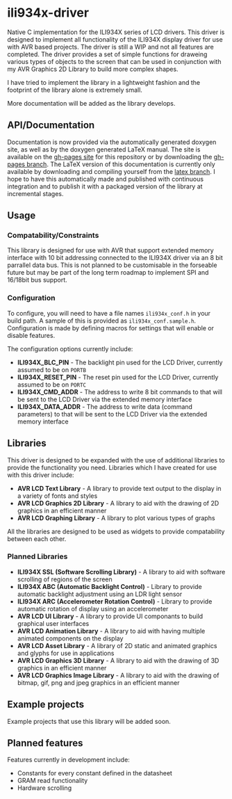 ili934x-driver
==============

Native C implementation for the ILI934X series of LCD drivers. This driver is designed to implement all functionality of the ILI934X display driver for use with AVR based projects. The driver is still a WIP and not all features are completed. The driver provides a set of simple functions for draweing various types of objects to the screen that can be used in conjunction with my AVR Graphics 2D Library to build more complex shapes.

I have tried to implement the library in a lightweight fashion and the footprint of the library alone is extremely small.

More documentation will be added as the library develops.

API/Documentation
-----------------

Documentation is now provided via the automatically generated doxygen site, as well as by the doxygen generated LaTeX manual. The site is available on the [gh-pages site](http://flungo-avr.github.io/ili934x-driver/) for this repository or by downloading the [gh-pages branch](https://github.com/flungo-avr/ili934x-driver/tree/gh-pages). The LaTeX version of this documentation is currently only available by downloading and compiling yourself from the [latex branch](https://github.com/flungo-avr/ili934x-driver/tree/latex). I hope to have this automatically made and published with continuous integration and to publish it with a packaged version of the library at incremental stages.

Usage
-----

### Compatability/Constraints

This library is designed for use with AVR that support extended memory interface with 10 bit addressing connected to the ILI934X driver via an 8 bit parrallel data bus. This is not planned to be customisable in the forseable future but may be part of the long term roadmap to implement SPI and 16/18bit bus support.

### Configuration

To configure, you will need to have a file names `ili934x_conf.h` in your build path. A sample of this is provided as `ili934x_conf.sample.h`. Configuration is made by defining macros for settings that will enable or disable features.

The configuration options currently include:

-	**ILI934X_BLC_PIN** - The backlight pin used for the LCD Driver, currently assumed to be on `PORTB`
-	**ILI934X_RESET_PIN** - The reset pin used for the LCD Driver, currently assumed to be on `PORTC`
-	**ILI934X_CMD_ADDR** - The address to write 8 bit commands to that will be sent to the LCD Driver via the extended memory interface
-	**ILI934X_DATA_ADDR** - The address to write data (command parameters) to that will be sent to the LCD Driver via the extended memory interface

Libraries
---------

This driver is designed to be expanded with the use of additional libraries to provide the functionality you need. Libraries which I have created for use with this driver include:

-	**AVR LCD Text Library** - A library to provide text output to the display in a variety of fonts and styles
-	**AVR LCD Graphics 2D Library** - A library to aid with the drawing of 2D graphics in an efficient manner
-	**AVR LCD Graphing Library** - A library to plot various types of graphs

All the libraries are designed to be used as widgets to provide compatability between each other.

### Planned Libraries

-	**ILI934X SSL (Software Scrolling Library)** - A library to aid with software scrolling of regions of the screen
-	**ILI934X ABC (Automatic Backlight Control)** - Library to provide automatic backlight adjustment using an LDR light sensor
-	**ILI934X ARC (Accelerometer Rotation Control)** - Library to provide automatic rotation of display using an accelerometer
-	**AVR LCD UI Library** - A library to provide UI componants to build graphical user interfaces
-	**AVR LCD Animation Library** - A library to aid with having multiple animated components on the display
-	**AVR LCD Asset Library** - A library of 2D static and animated graphics and glyphs for use in applications
-	**AVR LCD Graphics 3D Library** - A library to aid with the drawing of 3D graphics in an efficient manner
-	**AVR LCD Graphics Image Library** - A library to aid with the drawing of bitmap, gif, png and jpeg graphics in an efficient manner

Example projects
----------------

Example projects that use this library will be added soon.

Planned features
----------------

Features currently in development include:

-	Constants for every constant defined in the datasheet
-	GRAM read functionality
-	Hardware scrolling
